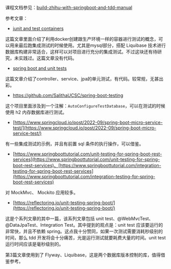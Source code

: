课程文档参见：[build-zhihu-with-springboot-and-tdd-manual](https://github.com/qianhuihuiji/build-zhihu-with-springboot-and-tdd-manual)


参考文章：
- [junit and test containers](https://www.freecodecamp.org/news/integration-testing-using-junit-5-testcontainers-with-springboot-example/)

这篇文章里面介绍了利用docker创建跟生产环境一样的容器进行测试的概念，可以用来最后跑集成测试的时候使用。尤其是mysql部分，搭配 Liquibase 技术进行数据库构建非常适合，这样可以对项目进行充分的集成测试。不过这块还有待研究，未实践过。这篇文章没有代码。

- [spring boot and unit tests](https://www.freecodecamp.org/news/unit-testing-services-endpoints-and-repositories-in-spring-boot-4b7d9dc2b772/)

这篇文章介绍了controller、service、jpa的单元测试，有代码。较常规，无甚出彩。

- https://github.com/SalithaUCSC/spring-boot-testing

这个项目里面涉及到一个注解：`AutoConfigureTestDatabase`，可以在测试的时候使用 h2 内存数据库进行测试。

- [https://www.springcloud.io/post/2022-09/spring-boot-micro-service-test/](https://www.springcloud.io/post/2022-09/spring-boot-micro-service-test/)

有一些集成测试的示例，并且有前置 sql 条件的执行操作，可以借鉴。

- [https://www.springboottutorial.com/unit-testing-for-spring-boot-rest-services](https://www.springboottutorial.com/unit-testing-for-spring-boot-rest-services)、[https://www.springboottutorial.com/integration-testing-for-spring-boot-rest-services](https://www.springboottutorial.com/integration-testing-for-spring-boot-rest-services)

对 MockMvc、 Mockito 应用较多。

- [https://reflectoring.io/unit-testing-spring-boot/](https://reflectoring.io/unit-testing-spring-boot/)

这是个系列文章的其中一篇，该系列文章包括 unit test、@WebMvcTest、 @DataJpaTest、Integration Test。其中提到的观点是：unit test 应该要运行的非常快，并且不依赖 spring。这点我十分赞同，如果一次测试需要消耗秒级别的时间，那么 tdd 开发将会十分痛苦，光是运行测试就要耗费大量的时间。unit test 运行时间应该是毫秒级别的。

第3篇文章使用到了 Flyway、Liquibase，这是两个数据库版本控制的库，值得借鉴参考。
